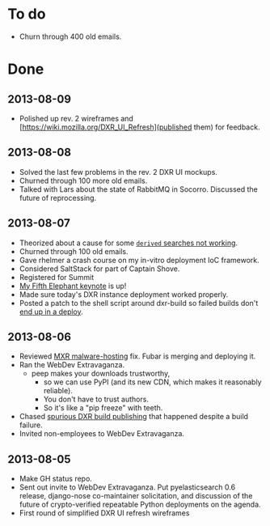 To do
=====

* Churn through 400 old emails.


Done
====

2013-08-09
----------

* Polished up rev. 2 wireframes and [https://wiki.mozilla.org/DXR_UI_Refresh](published them) for feedback.

2013-08-08
----------

* Solved the last few problems in the rev. 2 DXR UI mockups.
* Churned through 100 more old emails.
* Talked with Lars about the state of RabbitMQ in Socorro. Discussed the future of reprocessing.

2013-08-07
----------

* Theorized about a cause for some [`derived` searches not working](https://bugzilla.mozilla.org/show_bug.cgi?id=885977).
* Churned through 100 old emails.
* Gave rhelmer a crash course on my in-vitro deployment IoC framework.
* Considered SaltStack for part of Captain Shove.
* Registered for Summit
* [My Fifth Elephant keynote](https://hasgeek.tv/fifthelephant/2013-2/631-what-happens-when-firefox-crashes) is up!
* Made sure today's DXR instance deployment worked properly.
* Posted a patch to the shell script around dxr-build so failed builds don't [end up in a deploy](https://bugzilla.mozilla.org/show_bug.cgi?id=886463).


2013-08-06
----------

* Reviewed [MXR malware-hosting](https://bugzilla.mozilla.org/show_bug.cgi?id=628033>) fix. Fubar is merging and deploying it.
* Ran the WebDev Extravaganza.
    * peep makes your downloads trustworthy,
        * so we can use PyPI (and its new CDN, which makes it reasonably reliable).
        * You don't have to trust authors.
        * So it's like a "pip freeze" with teeth.
* Chased [spurious DXR build publishing](https://bugzilla.mozilla.org/show_bug.cgi?id=886463) that happened despite a build failure.
* Invited non-employees to WebDev Extravaganza.

2013-08-05
----------

* Make GH status repo.
* Sent out invite to WebDev Extravaganza. Put pyelasticsearch 0.6 release, django-nose co-maintainer solicitation, and discussion of the future of crypto-verified repeatable Python deployments on the agenda.
* First round of simplified DXR UI refresh wireframes
